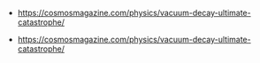 - https://cosmosmagazine.com/physics/vacuum-decay-ultimate-catastrophe/

- https://cosmosmagazine.com/physics/vacuum-decay-ultimate-catastrophe/

